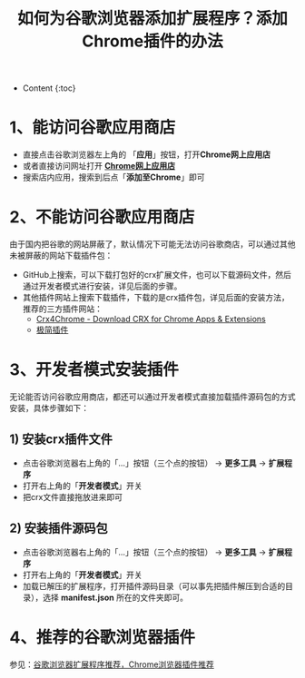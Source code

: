﻿---
layout:		post
category:	"soft"
title:		"如何为谷歌浏览器添加扩展程序？添加Chrome插件的办法"
tags:		[]
---
- Content
{:toc}
# 1、能访问谷歌应用商店

- 直接点击谷歌浏览器左上角的 「**应用**」按钮，打开**Chrome网上应用店**
- 或者直接访问网址打开 **[Chrome网上应用店](https://chrome.google.com/webstore/category/extensions)**
- 搜索店内应用，搜索到后点「**添加至Chrome**」即可



# 2、不能访问谷歌应用商店 

由于国内把谷歌的网站屏蔽了，默认情况下可能无法访问谷歌商店，可以通过其他未被屏蔽的网站下载插件包：

- GitHub上搜索，可以下载打包好的crx扩展文件，也可以下载源码文件，然后通过开发者模式进行安装，详见后面的步骤。
- 其他插件网站上搜索下载插件，下载的是crx插件包，详见后面的安装方法，推荐的三方插件网站：
  - [Crx4Chrome - Download CRX for Chrome Apps & Extensions](https://www.crx4chrome.com/)
  - [极简插件](https://chrome.zzzmh.cn/)



# 3、开发者模式安装插件

无论能否访问谷歌应用商店，都还可以通过开发者模式直接加载插件源码包的方式安装，具体步骤如下：

## 1) 安装crx插件文件

- 点击谷歌浏览器右上角的「...」按钮（三个点的按钮） -> **更多工具** -> **扩展程序**
- 打开右上角的「**开发者模式**」开关
- 把crx文件直接拖放进来即可

## 2) 安装插件源码包

- 点击谷歌浏览器右上角的「...」按钮（三个点的按钮） -> **更多工具** -> **扩展程序**
- 打开右上角的「**开发者模式**」开关
- 加载已解压的扩展程序，打开插件源码目录（可以事先把插件解压到合适的目录），选择 **manifest.json** 所在的文件夹即可。



# 4、推荐的谷歌浏览器插件

参见：[谷歌浏览器扩展程序推荐，Chrome浏览器插件推荐](./chrome-extensions.html)